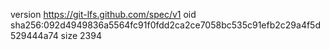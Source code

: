 version https://git-lfs.github.com/spec/v1
oid sha256:092d4949836a5564fc91f0fdd2ca2ce7058bc535c91efb2c29a4f5d529444a74
size 2394
